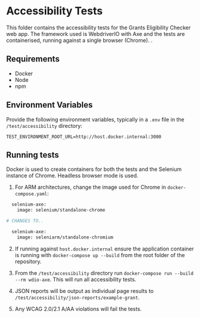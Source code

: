 # Accessibility Tests
This folder contains the accessibility tests for the Grants Eligibility Checker web app. The framework used is WebdriverIO with Axe and the tests are containerised, running against a single browser (Chrome).
.
## Requirements
- Docker
- Node
- npm

## Environment Variables
Provide the following environment variables, typically in a `.env` file in the `/test/accessibility` directory:

```pwsh
TEST_ENVIRONMENT_ROOT_URL=http://host.docker.internal:3000
```

## Running tests
Docker is used to create containers for both the tests and the Selenium instance of Chrome. Headless browser mode is used.

1. For ARM architectures, change the image used for Chrome in `docker-compose.yaml`:

```dockerfile
  selenium-axe:
    image: selenium/standalone-chrome

# CHANGES TO..

  selenium-axe:
    image: seleniarm/standalone-chromium
```   

2. If running against `host.docker.internal` ensure the application container is running with `docker-compose up --build` from the root folder of the repository.

3. From the `/test/accessibility` directory run `docker-compose run --build --rm wdio-axe`. This will run all accessibility tests.

4. JSON reports will be output as individual page results to `/test/accessibility/json-reports/example-grant`.

5. Any WCAG 2.0/2.1 A/AA violations will fail the tests.
